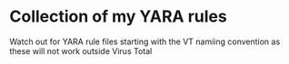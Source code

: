 # Collection of my YARA rules

Watch out for YARA rule files starting with the VT namiing convention as these will not work outside Virus Total

